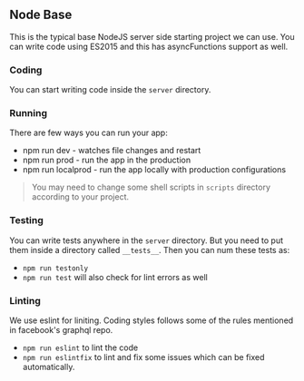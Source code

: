 ## Node Base

This is the typical base NodeJS server side starting project we can use.
You can write code using ES2015 and this has asyncFunctions support as well.

### Coding

You can start writing code inside the `server` directory.

### Running

There are few ways you can run your app:

* npm run dev - watches file changes and restart
* npm run prod - run the app in the production
* npm run localprod - run the app locally with production configurations

> You may need to change some shell scripts in `scripts` directory according to your project.

### Testing

You can write tests anywhere in the `server` directory. But you need to put them inside a directory called `__tests__`.
Then you can num these tests as:

* `npm run testonly`
* `npm run test` will also check for lint errors as well

### Linting

We use eslint for liniting. Coding styles follows some of the rules mentioned in facebook's graphql repo.

* `npm run eslint` to lint the code
* `npm run eslintfix` to lint and fix some issues which can be fixed automatically.
